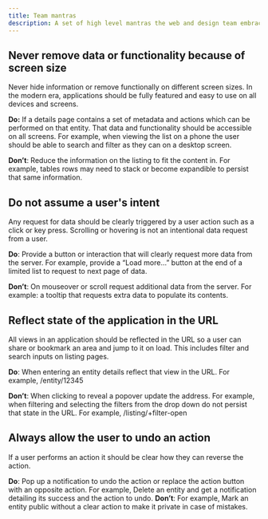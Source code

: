 ```yaml
---
title: Team mantras
description: A set of high level mantras the web and design team embrace
---
```


## Never remove data or functionality because of screen size
Never hide information or remove functionally on different screen sizes. In the modern era,  applications should be fully featured and easy to use on all devices and screens.

**Do:** If a details page contains a set of metadata and actions which can be performed on that entity. That data and functionality should be accessible on all screens.
For example, when viewing the list on a phone the user should be able to search and filter as they can on a desktop screen.

**Don’t**: Reduce the information on the listing to fit the content in.
For example, tables rows may need to stack or become expandible to persist that same information.


## Do not assume a user's intent
Any request for data should be clearly triggered by a user action such as a click or key press. Scrolling or hovering is not an intentional data request from a user.

**Do**: Provide a button or interaction that will clearly request more data from the server.
For example, provide a “Load more…” button at the end of a limited list to request to next page of data.

**Don’t**: On mouseover or scroll request additional data from the server.
For example: a tooltip that requests extra data to populate its contents.


## Reflect state of the application in the URL
All views in an application should be reflected in the URL so a user can share or bookmark an area and jump to it on load. This includes filter and search inputs on listing pages.

**Do**:  When entering an entity details reflect that view in the URL.
For example, /entity/12345

**Don’t**: When clicking to reveal a popover update the address. For example, when filtering and selecting the filters from the drop down do not persist that state in the URL.
For example, /listing/+filter-open


## Always allow the user to undo an action
If a user performs an action it should be clear how they can reverse the action.

**Do**: Pop up a notification to undo the action or replace the action button with an opposite action.
For example, Delete an entity and get a notification detailing its success and the action to undo.
**Don’t**:
For example, Mark an entity public without a clear action to make it private in case of mistakes.
